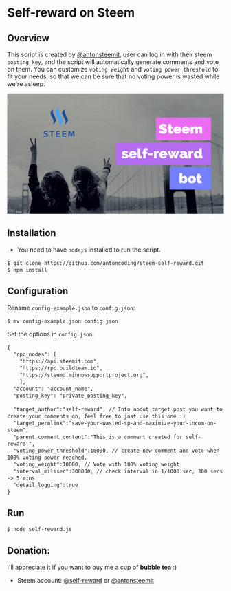 # Self-reward on Steem

## Overview
This script is created by [@antonsteemit](https://steemit.com/@antonsteemit), user can log in with their steem `posting_key`, and the script will automatically generate comments and vote on them. You can customize `voting weight` and `voting power threshold` to fit your needs, so that we can be sure that no voting power is wasted while we're asleep.

![](cover.png)

## Installation
* You need to have `nodejs` installed to run the script.

```
$ git clone https://github.com/antoncoding/steem-self-reward.git
$ npm install
```

## Configuration
Rename `config-example.json` to `config.json`:
```
$ mv config-example.json config.json
```
Set the options in `config.json`:
```
{
  "rpc_nodes": [
    "https://api.steemit.com",
    "https://rpc.buildteam.io",
    "https://steemd.minnowsupportproject.org",
    ],
  "account": "account_name",
  "posting_key": "private_posting_key",

  "target_author":"self-reward", // Info about target post you want to create your comments on, feel free to just use this one :)
  "target_permlink":"save-your-wasted-sp-and-maximize-your-incom-on-steem",
  "parent_comment_content":"This is a comment created for self-reward.",
  "voting_power_threshold":10000, // create new comment and vote when 100% voting power reached.
  "voting_weight":10000, // Vote with 100% voting weight
  "interval_milisec":300000, // check interval in 1/1000 sec, 300 secs -> 5 mins
  "detail_logging":true
}

```

## Run
```
$ node self-reward.js
```

## Donation:
I'll appreciate it if you want to buy me a cup of **bubble tea** :)
* Steem account: [@self-reward](https://steemit.com/@self-reward) or [@antonsteemit](https://steemit.com/@antonsteemit)
